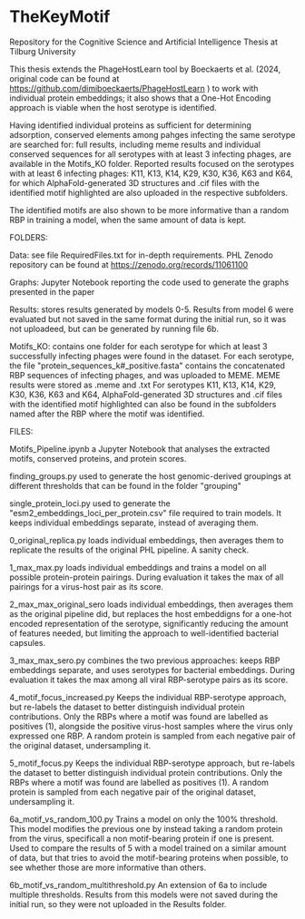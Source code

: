 # TheKeyMotif
Repository for the Cognitive Science and Artificial Intelligence Thesis at Tilburg University

This thesis extends the PhageHostLearn tool by Boeckaerts et al. (2024, original code can be found at https://github.com/dimiboeckaerts/PhageHostLearn ) to work with individual protein embeddings; it also shows that a One-Hot Encoding approach is viable when the host serotype is identified. 

Having identified individual proteins as sufficient for determining adsorption, conserved elements among pahges infecting the same serotype are searched for: full results, including meme results and individual conserved sequences for all serotypes with at least 3 infecting phages, are available in the Motifs_KO folder. Reported results focused on the serotypes with at least 6 infecting phages: K11, K13, K14, K29, K30, K36, K63 and K64, for which AlphaFold-generated 3D structures and .cif files with the identified motif highlighted are also uploaded in the respective subfolders.

The identified motifs are also shown to be more informative than a random RBP in training a model, when the same amount of data is kept.

FOLDERS:

Data: 
see file RequiredFiles.txt for in-depth requirements. PHL Zenodo repository can be found at https://zenodo.org/records/11061100

Graphs: 
Jupyter Notebook reporting the code used to generate the graphs presented in the paper

Results:
stores results generated by models 0-5. Results from model 6 were evaluated but not saved in the same format during the initial run, so it was not uploadeed, but can be generated by running file 6b.

Motifs_KO:
contains one folder for each serotype for which at least 3 successfully infecting phages were found in the dataset. 
For each serotype, the file "protein_sequences_k#_positive.fasta" contains the concatenated RBP sequences of infecting phages, and was uploaded to MEME. MEME results were stored as .meme and .txt
For serotypes K11, K13, K14, K29, K30, K36, K63 and K64, AlphaFold-generated 3D structures and .cif files with the identified motif highlighted can also be found in the subfolders named after the RBP where the motif was identified.



FILES:

Motifs_Pipeline.ipynb 
a Jupyter Notebook that analyses the extracted motifs, conserved proteins, and protein scores.

finding_groups.py
used to generate the host genomic-derived groupings at different thresholds that can be found in the folder "grouping"

single_protein_loci.py
used to generate the "esm2_embeddings_loci_per_protein.csv" file required to train models. It keeps individual embeddings separate, instead of averaging them.

0_original_replica.py
loads individual embeddings, then averages them to replicate the results of the original PHL pipeline. A sanity check.

1_max_max.py
loads individual embeddings and trains a model on all possible protein-protein pairings. During evaluation it takes the max of all pairings for a virus-host pair as its score.

2_max_max_original_sero
loads individual embeddings, then averages them as the original pipeline did, but replaces the host embeddigns for a one-hot encoded representation of the serotype, significantly reducing the amount of features needed, but limiting the approach to well-identified bacterial capsules.

3_max_max_sero.py
combines the two previous approaches: keeps RBP embeddings separate, and uses serotypes for bacterial embeddings. During evaluation it takes the max among all viral RBP-serotype pairs as its score.

4_motif_focus_increased.py
Keeps the individual RBP-serotype approach, but re-labels the dataset to better distinguish individual protein contributions. Only the RBPs where a motif was found are labelled as positives (1), alongside the positive virus-host samples where the virus only expressed one RBP. A random protein is sampled from each negative pair of the original dataset, undersampling it.

5_motif_focus.py
Keeps the individual RBP-serotype approach, but re-labels the dataset to better distinguish individual protein contributions. Only the RBPs where a motif was found are labelled as positives (1). A random protein is sampled from each negative pair of the original dataset, undersampling it.

6a_motif_vs_random_100.py
Trains a model on only the 100% threshold. This model modifies the previous one by instead taking a random protein from the virus, specificall a non motif-bearing protein if one is present. Used to compare the results of 5 with a model trained on a similar amount of data, but that tries to avoid the motif-bearing proteins when possible, to see whether those are more informative than others.

6b_motif_vs_random_multithreshold.py
An extension of 6a to include multiple thresholds. Results from this models were not saved during the initial run, so they were not uploaded in the Results folder.

